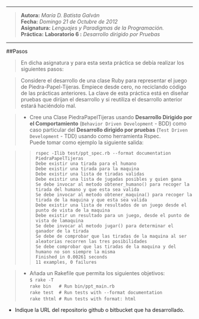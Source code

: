 ***
>**Autora:**         *María D. Batista Galván*  
>**Fecha:**          *Domingo 21 de Octubre de 2012*  
>**Asignatura:**     *Lenguajes y Paradigmas de la Programación.*  
>**Práctica:**       **Laboratorio 6 :** *Desarrollo dirigido por Pruebas*  
***

##Pasos

>En dicha asignatura y para esta sexta práctica se debía realizar los siguientes pasos: 

>Considere el desarrollo de una clase Ruby para representar el juego de Piedra-Papel-Tijeras. Empiece desde cero, no reciclando código de las prácticas anteriores. La clave de esta práctica está en diseñar pruebas que dirijan el desarrollo y si reutiliza el desarrollo anterior estará haciéndolo mal.  

>* Cree una Clase PiedraPapelTijeras usando **Desarrollo Dirigido por el Comportamiento** (`Behavior Driven Development` - BDD) como caso particular del **Desarrollo dirigido por pruebas** (`Test Driven Development` - TDD) usando como herramienta Rspec.  
Puede tomar como ejemplo la siguiente salida:  

>>`rspec -Ilib test/ppt_spec.rb --format documentation`  
>`PiedraPapelTijeras`  
>`Debe existir una tirada para el humano`  
>`Debe existir una tirada para la maquina`  
>`Debe existir una lista de tiradas validas`  
`Debe existir una lista de jugadas posibles y quien gana`  
`Se debe invocar al metodo obtener_humano() para recoger la tirada del humano y que esta sea valida`  
`Se debe invocar al metodo obtener_maquina() para recoger la tirada de la maquina y que esta sea valida`  
`Debe existir una lista de resultados de un juego desde el punto de vista de la maquina`  
`Debe existir un resultado para un juego, desde el punto de vista de lamaquina`  
`Se debe invocar al metodo jugar() para determinar el ganador de la tirada`  
`Se debe de comprobar que las tiradas de la maquina al ser aleatorias recorren las tres posibilidades`  
`Se debe comprobar que las tiradas de la maquina y del humano no son siempre la misma`  
`Finished in 0.00261 seconds`  
`11 examples, 0 failures`  

>*  Añada un Rakefile que permita los siguientes objetivos:  
> `$ rake -T`  
`rake bin   # Run bin/ppt_main.rb`  
`rake test  # Run tests with --format documentation`  
`rake thtml # Run tests with format: html`  
*  Indique la URL del repositorio github o bitbucket que ha desarrollado.  
